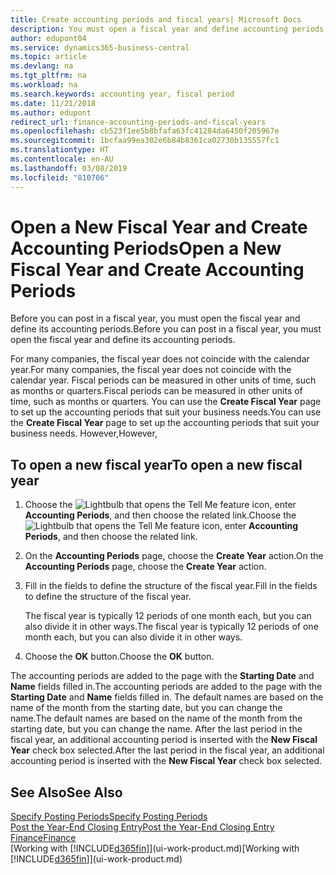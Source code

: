 ```yaml
---
title: Create accounting periods and fiscal years| Microsoft Docs
description: You must open a fiscal year and define accounting periods, before you can post in a fiscal year.
author: edupont04
ms.service: dynamics365-business-central
ms.topic: article
ms.devlang: na
ms.tgt_pltfrm: na
ms.workload: na
ms.search.keywords: accounting year, fiscal period
ms.date: 11/21/2018
ms.author: edupont
redirect_url: finance-accounting-periods-and-fiscal-years
ms.openlocfilehash: cb523f1ee5b8bfafa63fc41284da6450f205967e
ms.sourcegitcommit: 1bcfaa99ea302e6b84b8361ca02730b135557fc1
ms.translationtype: HT
ms.contentlocale: en-AU
ms.lasthandoff: 03/08/2019
ms.locfileid: "810706"
---
```

# <a name="open-a-new-fiscal-year-and-create-accounting-periods"></a><span data-ttu-id="4365d-103">Open a New Fiscal Year and Create Accounting Periods</span><span class="sxs-lookup"><span data-stu-id="4365d-103">Open a New Fiscal Year and Create Accounting Periods</span></span>
<span data-ttu-id="4365d-104">Before you can post in a fiscal year, you must open the fiscal year and define its accounting periods.</span><span class="sxs-lookup"><span data-stu-id="4365d-104">Before you can post in a fiscal year, you must open the fiscal year and define its accounting periods.</span></span>  

<span data-ttu-id="4365d-105">For many companies, the fiscal year does not coincide with the calendar year.</span><span class="sxs-lookup"><span data-stu-id="4365d-105">For many companies, the fiscal year does not coincide with the calendar year.</span></span> <span data-ttu-id="4365d-106">Fiscal periods can be measured in other units of time, such as months or quarters.</span><span class="sxs-lookup"><span data-stu-id="4365d-106">Fiscal periods can be measured in other units of time, such as months or quarters.</span></span> <span data-ttu-id="4365d-107">You can use the **Create Fiscal Year** page to set up the accounting periods that suit your business needs.</span><span class="sxs-lookup"><span data-stu-id="4365d-107">You can use the **Create Fiscal Year** page to set up the accounting periods that suit your business needs.</span></span> <span data-ttu-id="4365d-108">However,</span><span class="sxs-lookup"><span data-stu-id="4365d-108">However,</span></span>   

## <a name="to-open-a-new-fiscal-year"></a><span data-ttu-id="4365d-109">To open a new fiscal year</span><span class="sxs-lookup"><span data-stu-id="4365d-109">To open a new fiscal year</span></span>
1. <span data-ttu-id="4365d-110">Choose the ![Lightbulb that opens the Tell Me feature](media/ui-search/search_small.png "Tell me what you want to do") icon, enter **Accounting Periods**, and then choose the related link.</span><span class="sxs-lookup"><span data-stu-id="4365d-110">Choose the ![Lightbulb that opens the Tell Me feature](media/ui-search/search_small.png "Tell me what you want to do") icon, enter **Accounting Periods**, and then choose the related link.</span></span>
2. <span data-ttu-id="4365d-111">On the **Accounting Periods** page, choose the **Create Year** action.</span><span class="sxs-lookup"><span data-stu-id="4365d-111">On the **Accounting Periods** page, choose the **Create Year** action.</span></span>
3. <span data-ttu-id="4365d-112">Fill in the fields to define the structure of the fiscal year.</span><span class="sxs-lookup"><span data-stu-id="4365d-112">Fill in the fields to define the structure of the fiscal year.</span></span>

    <span data-ttu-id="4365d-113">The fiscal year is typically 12 periods of one month each, but you can also divide it in other ways.</span><span class="sxs-lookup"><span data-stu-id="4365d-113">The fiscal year is typically 12 periods of one month each, but you can also divide it in other ways.</span></span>
4. <span data-ttu-id="4365d-114">Choose the **OK** button.</span><span class="sxs-lookup"><span data-stu-id="4365d-114">Choose the **OK** button.</span></span>

<span data-ttu-id="4365d-115">The accounting periods are added to the page with the **Starting Date** and **Name** fields filled in.</span><span class="sxs-lookup"><span data-stu-id="4365d-115">The accounting periods are added to the page with the **Starting Date** and **Name** fields filled in.</span></span> <span data-ttu-id="4365d-116">The default names are based on the name of the month from the starting date, but you can change the name.</span><span class="sxs-lookup"><span data-stu-id="4365d-116">The default names are based on the name of the month from the starting date, but you can change the name.</span></span> <span data-ttu-id="4365d-117">After the last period in the fiscal year, an additional accounting period is inserted with the **New Fiscal Year** check box selected.</span><span class="sxs-lookup"><span data-stu-id="4365d-117">After the last period in the fiscal year, an additional accounting period is inserted with the **New Fiscal Year** check box selected.</span></span>  


## <a name="see-also"></a><span data-ttu-id="4365d-118">See Also</span><span class="sxs-lookup"><span data-stu-id="4365d-118">See Also</span></span>
[<span data-ttu-id="4365d-119">Specify Posting Periods</span><span class="sxs-lookup"><span data-stu-id="4365d-119">Specify Posting Periods</span></span>](finance-how-specify-posting-periods.md)  
[<span data-ttu-id="4365d-120">Post the Year-End Closing Entry</span><span class="sxs-lookup"><span data-stu-id="4365d-120">Post the Year-End Closing Entry</span></span>](year-how-post-year-end-close-entry.md)  
[<span data-ttu-id="4365d-121">Finance</span><span class="sxs-lookup"><span data-stu-id="4365d-121">Finance</span></span>](finance.md)  
<span data-ttu-id="4365d-122">[Working with [!INCLUDE[d365fin](includes/d365fin_md.md)]](ui-work-product.md)</span><span class="sxs-lookup"><span data-stu-id="4365d-122">[Working with [!INCLUDE[d365fin](includes/d365fin_md.md)]](ui-work-product.md)</span></span>

